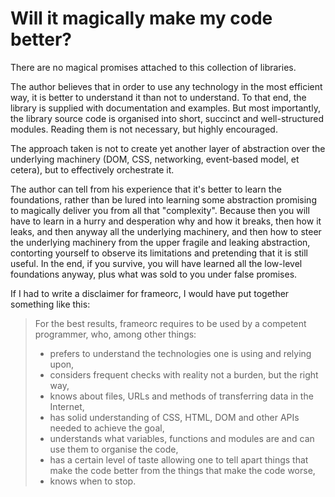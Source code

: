 # Will it magically make my code better?

There are no magical promises attached to this collection of libraries.

The author believes that in order to use any technology in the most efficient
way, it is better to understand it than not to understand. To that end, the
library is supplied with documentation and examples. But most importantly, the
library source code is organised into short, succinct and well-structured
modules. Reading them is not necessary, but highly encouraged.

The approach taken is not to create yet another layer of abstraction over the
underlying machinery (DOM, CSS, networking, event-based model, et cetera), but
to effectively orchestrate it.

The author can tell from his experience that it's better to learn the
foundations, rather than be lured into learning some abstraction promising to
magically deliver you from all that "complexity". Because then you will have to
learn in a hurry and desperation why and how it breaks, then how it leaks, and
then anyway all the underlying machinery, and then how to steer the underlying 
machinery from the upper fragile and leaking abstraction, contorting yourself to 
observe its limitations and pretending that it is still useful. In the end, if
you survive, you will have learned all the low-level foundations anyway, plus
what was sold to you under false promises.

If I had to write a disclaimer for frameorc, I would have put together something
like this:

> For the best results, frameorc requires to be used by a competent programmer,
> who, among other things:
> - prefers to understand the technologies one is using and relying upon,
> - considers frequent checks with reality not a burden, but the right way,
> - knows about files, URLs and methods of transferring data in the Internet,
> - has solid understanding of CSS, HTML, DOM and other APIs needed to achieve the
>   goal,
> - understands what variables, functions and modules are and can use them to
>   organise the code,
> - has a certain level of taste allowing one to tell apart things that make the
>   code better from the things that make the code worse,
> - knows when to stop.
